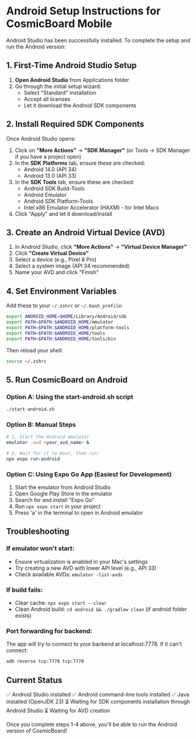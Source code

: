 # Android Setup Instructions for CosmicBoard Mobile

Android Studio has been successfully installed. To complete the setup and run the Android version:

## 1. First-Time Android Studio Setup

1. **Open Android Studio** from Applications folder
2. Go through the initial setup wizard:
   - Select "Standard" installation
   - Accept all licenses
   - Let it download the Android SDK components

## 2. Install Required SDK Components

Once Android Studio opens:
1. Click on **"More Actions"** → **"SDK Manager"** (or Tools → SDK Manager if you have a project open)
2. In the **SDK Platforms** tab, ensure these are checked:
   - Android 14.0 (API 34) 
   - Android 13.0 (API 33)
3. In the **SDK Tools** tab, ensure these are checked:
   - Android SDK Build-Tools
   - Android Emulator
   - Android SDK Platform-Tools
   - Intel x86 Emulator Accelerator (HAXM) - for Intel Macs
4. Click "Apply" and let it download/install

## 3. Create an Android Virtual Device (AVD)

1. In Android Studio, click **"More Actions"** → **"Virtual Device Manager"**
2. Click **"Create Virtual Device"**
3. Select a device (e.g., Pixel 8 Pro)
4. Select a system image (API 34 recommended)
5. Name your AVD and click "Finish"

## 4. Set Environment Variables

Add these to your `~/.zshrc` or `~/.bash_profile`:

```bash
export ANDROID_HOME=$HOME/Library/Android/sdk
export PATH=$PATH:$ANDROID_HOME/emulator
export PATH=$PATH:$ANDROID_HOME/platform-tools
export PATH=$PATH:$ANDROID_HOME/tools
export PATH=$PATH:$ANDROID_HOME/tools/bin
```

Then reload your shell:
```bash
source ~/.zshrc
```

## 5. Run CosmicBoard on Android

### Option A: Using the start-android.sh script
```bash
./start-android.sh
```

### Option B: Manual Steps
```bash
# 1. Start the Android emulator
emulator -avd <your_avd_name> &

# 2. Wait for it to boot, then run:
npx expo run:android
```

### Option C: Using Expo Go App (Easiest for Development)
1. Start the emulator from Android Studio
2. Open Google Play Store in the emulator
3. Search for and install "Expo Go"
4. Run `npx expo start` in your project
5. Press 'a' in the terminal to open in Android emulator

## Troubleshooting

### If emulator won't start:
- Ensure virtualization is enabled in your Mac's settings
- Try creating a new AVD with lower API level (e.g., API 33)
- Check available AVDs: `emulator -list-avds`

### If build fails:
- Clear cache: `npx expo start --clear`
- Clean Android build: `cd android && ./gradlew clean` (if android folder exists)

### Port forwarding for backend:
The app will try to connect to your backend at localhost:7778. If it can't connect:
```bash
adb reverse tcp:7778 tcp:7778
```

## Current Status
✅ Android Studio installed
✅ Android command-line tools installed
✅ Java installed (OpenJDK 23)
⏳ Waiting for SDK components installation through Android Studio
⏳ Waiting for AVD creation

Once you complete steps 1-4 above, you'll be able to run the Android version of CosmicBoard!